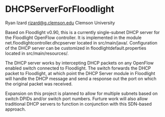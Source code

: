 DHCPServerForFloodlight
=======================
Ryan Izard
rizard@g.clemson.edu
Clemson University

Based on Floodlight v0.90, this is a currently single-subnet DHCP server for the Floodlight OpenFlow controller. It is implemented in the module net.floodlightcontroller.dhcpserver located in src/main/java/. Configuration of the DHCP server can be customized in floodlightdefault.properties located in src/main/resources/.

The DHCP server works by intercepting DHCP packets on any OpenFlow enabled switch connected to Floodlight. The switch forwards the DHCP packet to Floodlight, at which point the DHCP Server module in Floodlight will handle the DHCP message and send a response out the port on which the original packet was received.

Expansion on this project is planned to allow for multiple subnets based on switch DPIDs and/or switch port numbers. Furture work will also allow traditional DHCP servers to function in conjunction with this SDN-based approach.

